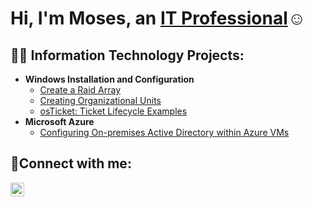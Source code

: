 <h1>Hi, I'm Moses, an <a href="https://burgerking.com">IT Professional</a>☺</h1>

<h2>👨‍💻 Information Technology Projects:</h2>

- <b>Windows Installation and Configuration</b>
  - [Create a Raid Array](https://github.com/mosesestrada/RaidArray)
  - [Creating Organizational Units](https://github.com/mosesestrada/organizationalunits)
  - [osTicket: Ticket Lifecycle Examples](https://github.com/mosesestrada/osTicket-LifeCycle-Examples)
- <b>Microsoft Azure</b>
  - [Configuring On-premises Active Directory within Azure VMs](https://github.com/mosesestrada/Configuring-On-premises-Active-Directory-within-Azure-VMs)

<h2>🤳Connect with me:</h2>


[<img align="left" alt="mosesestrada | LinkedIn" width="22px" src="https://cdn.jsdelivr.net/npm/simple-icons@v3/icons/linkedin.svg" />][linkedin]



[linkedin]: https://www.burgerking.com

<!--

-->
